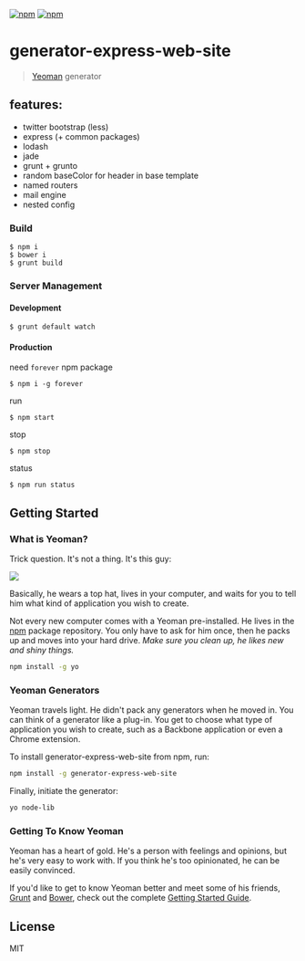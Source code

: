 [![npm](http://img.shields.io/npm/v/generator-express-web-site.svg?style=flat-square)](https://www.npmjs.com/package/generator-express-web-site)
[![npm](http://img.shields.io/npm/l/generator-express-web-site.svg?style=flat-square)](http://opensource.org/licenses/MIT)

# generator-express-web-site
> [Yeoman](http://yeoman.io) generator

## features:
- twitter bootstrap (less)
- express (+ common packages)
- lodash
- jade
- grunt + grunto
- random baseColor for header in base template
- named routers
- mail engine
- nested config

### Build
```shell
$ npm i
$ bower i
$ grunt build
```

### Server Management

#### Development
```shell
$ grunt default watch
```
#### Production
need `forever` npm package
```shell
$ npm i -g forever
```
run
```shell
$ npm start
```
stop
```shell
$ npm stop
```
status
```shell
$ npm run status
```

## Getting Started

### What is Yeoman?

Trick question. It's not a thing. It's this guy:

![](http://i.imgur.com/JHaAlBJ.png)

Basically, he wears a top hat, lives in your computer, and waits for you to tell him what kind of application you wish to create.

Not every new computer comes with a Yeoman pre-installed. He lives in the [npm](https://npmjs.org) package repository. You only have to ask for him once, then he packs up and moves into your hard drive. *Make sure you clean up, he likes new and shiny things.*

```bash
npm install -g yo
```

### Yeoman Generators

Yeoman travels light. He didn't pack any generators when he moved in. You can think of a generator like a plug-in. You get to choose what type of application you wish to create, such as a Backbone application or even a Chrome extension.

To install generator-express-web-site from npm, run:

```bash
npm install -g generator-express-web-site
```

Finally, initiate the generator:

```bash
yo node-lib
```

### Getting To Know Yeoman

Yeoman has a heart of gold. He's a person with feelings and opinions, but he's very easy to work with. If you think he's too opinionated, he can be easily convinced.

If you'd like to get to know Yeoman better and meet some of his friends, [Grunt](http://gruntjs.com) and [Bower](http://bower.io), check out the complete [Getting Started Guide](https://github.com/yeoman/yeoman/wiki/Getting-Started).


## License

MIT
